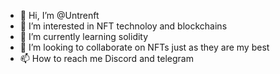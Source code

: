 - 👋 Hi, I’m @Untrenft
- 👀 I’m interested in NFT technoloy and blockchains
- 🌱 I’m currently learning solidity
- 💞️ I’m looking to collaborate on NFTs just as they are my best
- 📫 How to reach me 
Discord and telegram
<!---
Untrenft/Untrenft is a ✨ special ✨ repository because its `README.md` (this file) appears on your GitHub profile.
You can click the Preview link to take a look at your changes.
--->
